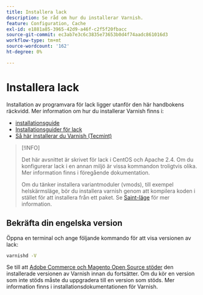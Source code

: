 ```yaml
---
title: Installera lack
description: Se råd om hur du installerar Varnish.
feature: Configuration, Cache
exl-id: e1881a85-3965-42d9-a46f-c2f5f20fbacc
source-git-commit: ec3ab7e3c6c3835e73653b0d4f74aadc861016d3
workflow-type: tm+mt
source-wordcount: '162'
ht-degree: 0%

---
```


# Installera lack

Installation av programvara för lack ligger utanför den här handbokens räckvidd. Mer information om hur du installerar Varnish finns i:

- [installationsguide](https://www.varnish-software.com/developers/tutorials/installing-varnish-ubuntu/)
- [Installationsguider för lack](https://www.varnish-cache.org/docs)
- [Så här installerar du Varnish (Tecmint)](https://www.tecmint.com/install-varnish-cache-web-accelerator/)

>[!INFO]
>
>Det här avsnittet är skrivet för lack i CentOS och Apache 2.4. Om du konfigurerar lack i en annan miljö är vissa kommandon troligtvis olika. Mer information finns i föregående dokumentation.
>
>Om du tänker installera variantmoduler (vmods), till exempel helskärmsläge, bör du installera varnish genom att kompilera koden i stället för att installera från ett paket. Se [Saint-läge](config-varnish-advanced.md#saint-mode) för mer information.

## Bekräfta din engelska version

Öppna en terminal och ange följande kommando för att visa versionen av lack:

```bash
varnishd -V
```

Se till att [Adobe Commerce och Magento Open Source stöder](../../installation/system-requirements.md) den installerade versionen av Varnish innan du fortsätter. Om du kör en version som inte stöds måste du uppgradera till en version som stöds. Mer information finns i installationsdokumentationen för Varnish.
